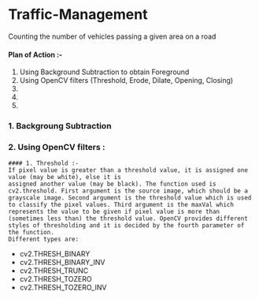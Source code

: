 # Traffic-Management
Counting the number of vehicles passing a given area on a road

#### Plan of Action :- 
  1. Using Background Subtraction to obtain Foreground
  2. Using OpenCV filters (Threshold, Erode, Dilate, Opening, Closing)
  3. 
  4.
  5.
  
  
  ### 1. Backgroung Subtraction
  
  ### 2. Using OpenCV filters : 
    #### 1. Threshold :- 
    If pixel value is greater than a threshold value, it is assigned one value (may be white), else it is
    assigned another value (may be black). The function used is cv2.threshold. First argument is the source image, which should be a
    grayscale image. Second argument is the threshold value which is used to classify the pixel values. Third argument is the maxVal which 
    represents the value to be given if pixel value is more than (sometimes less than) the threshold value. OpenCV provides different
    styles of thresholding and it is decided by the fourth parameter of the function. 
    Different types are:
   * cv2.THRESH_BINARY
   * cv2.THRESH_BINARY_INV
   * cv2.THRESH_TRUNC
   * cv2.THRESH_TOZERO
   * cv2.THRESH_TOZERO_INV
